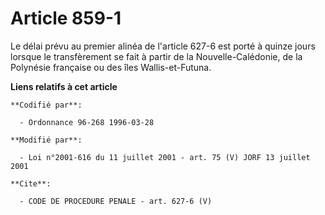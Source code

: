 # Article 859-1

Le délai prévu au premier alinéa de l'article 627-6 est porté à quinze jours lorsque le transfèrement se fait à partir de la
Nouvelle-Calédonie, de la Polynésie française ou des îles Wallis-et-Futuna.

**Liens relatifs à cet article**

	**Codifié par**:

	  - Ordonnance 96-268 1996-03-28

	**Modifié par**:

	  - Loi n°2001-616 du 11 juillet 2001 - art. 75 (V) JORF 13 juillet 2001

	**Cite**:

	  - CODE DE PROCEDURE PENALE - art. 627-6 (V)
